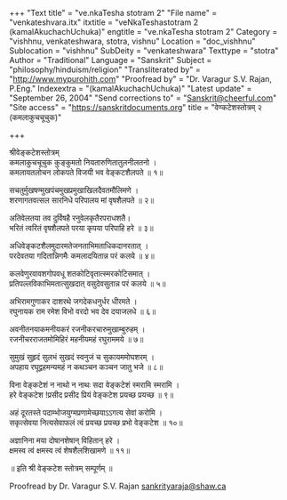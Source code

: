 +++
"Text title" = "ve.nkaTesha stotram 2"
"File name" = "venkateshvara.itx"
itxtitle = "veNkaTeshastotram 2 (kamalAkuchachUchuka)"
engtitle = "ve.nkaTesha stotram 2"
Category = "vishhnu, venkateshwara, stotra, vishnu"
Location = "doc_vishhnu"
Sublocation = "vishhnu"
SubDeity = "venkateshwara"
Texttype = "stotra"
Author = "Traditional"
Language = "Sanskrit"
Subject = "philosophy/hinduism/religion"
"Transliterated by" = "http://www.mypurohith.com"
"Proofread by" = "Dr. Varagur S.V. Rajan, P.Eng."
Indexextra = "(kamalAkuchachUchuka)"
"Latest update" = "September 26, 2004"
"Send corrections to" = "Sanskrit@cheerful.com"
"Site access" = "https://sanskritdocuments.org"
title = "वेण्कटेशस्तोत्रम् २ (कमलाकुचचूचुक)"

+++
  
 श्रीवेङ्कटेशस्तोत्रम्   
कमलाकुचचूचुक कुङ्कुमतो नियतारुणितातुलनीलतनो ।  
कमलायतलोचन लोकपते विजयी भव वेङ्कटशैलपते ॥ १॥  
  
सचतुर्मुखषण्मुखपंचमुखप्रमुखाखिलदैवतमौलिमणे ।  
शरणागतवत्सल सारनिधे परिपालय मां वृषशैलपते ॥ २॥  
  
अतिवेलतया तव दुर्विषहै रनुवेलकृतैरपराधशतै।  
भरितं त्वरितं वृषशैलपते परया कृपया परिपाहि हरे ॥ ३॥  
  
अधिवेङ्कटशैलमुदारमतेजनताभिमताधिकदानरतात् ।  
परदेवतया गदितान्निगमैः कमलादयितान्न परं कलये ॥ ४॥  
  
कलवेणुरवावशगोपवधू शतकोटिवृतात्स्मरकोटिसमात् ।  
प्रतिपल्लविकाभिमतात्सुखदात् वसुदेवसुतान्न परं कलये ॥ ५॥  
  
अभिरामगुणाकर दाशरथे जगदेकधनुर्धर धीरमते ।  
रघुनायक राम रमेश विभो वरदो भव देव दयाजलधे ॥ ६॥  
  
अवनीतनयाकमनीयकरं रजनीकरचारुमुखाम्बुरुहम् ।  
रजनीचरराजतमोमिहिरं महनीयमहं रघुराममये ॥ ७॥  
  
सुमुखं सुहृदं सुलभं सुखदं स्वनुजं च सुकायममोघशरम् ।  
अपहाय रघूद्वहमन्यमहं न कथञ्चन कञ्चन जातु भजे ॥ ८॥  
  
विना वेङ्कटेशं न नाथो न नाथः सदा वेङ्कटेशं स्मरामि स्मरामि ।  
हरे वेङ्कटेश !प्रसीद प्रसीद प्रियं वेङ्कटेश प्रयच्छ प्रयच्छ ॥ ९॥  
  
अहं दूरतस्ते पदाम्भोजयुग्मप्रणामेच्छयाऽऽगत्य सेवां करोमि ।  
सकृत्सेवया नित्यसेवाफलं त्वं प्रयच्छ प्रयच्छ प्रभो वेङ्कटेश ॥ १०॥  
  
अज्ञानिना मया दोषानशेषान् विहितान् हरे ।  
क्षमस्व त्वं क्षमस्व त्वं शेषशैलशिखामणे ॥ ११॥  
  
॥ इति श्री वेङ्कटेश स्तोत्रम् सम्पूर्णम् ॥  
  
  
Proofread by Dr. Varagur S.V. Rajan  sankrityaraja@shaw.ca  
  
